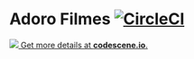 # Adoro Filmes [![CircleCI](https://circleci.com/gh/allefsousa/Adoro-Filmes/tree/master.svg?style=svg&circle-token=f1358bf53675cedb14455531f3085e2b9a3d926b)](https://circleci.com/gh/allefsousa/Adoro-Filmes)
[![](https://codescene.io/projects/4939/status.svg) Get more details at **codescene.io**.](https://codescene.io/projects/4939/jobs/latest-successful/results)
